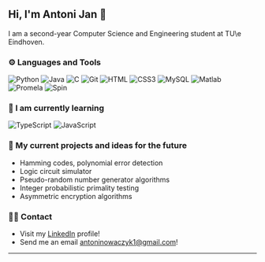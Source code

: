 ## Hi, I'm Antoni Jan 👋
I am a second-year Computer Science and Engineering student at TU\e Eindhoven.

### ⚙️ Languages and Tools
![Python](https://img.shields.io/badge/Python-3776AB?style=for-the-badge&logo=python&logoColor=white)
![Java](https://img.shields.io/badge/Java-ED8B00?style=for-the-badge&logo=openjdk&logoColor=white) 
![C](https://img.shields.io/badge/c-%2300599C.svg?style=for-the-badge&logo=c&logoColor=white)
![Git](	https://img.shields.io/badge/GIT-E44C30?style=for-the-badge&logo=git&logoColor=white)
![HTML](https://img.shields.io/badge/HTML5-E34F26?style=for-the-badge&logo=html5&logoColor=white)
![CSS3](https://img.shields.io/badge/CSS3-1572B6?style=for-the-badge&logo=css3&logoColor=white)
![MySQL](https://img.shields.io/badge/MySQL-4479A1?style=for-the-badge&logo=mysql&logoColor=white)
![Matlab](https://img.shields.io/badge/MATLAB-E46404?style=for-the-badge)
![Promela](https://img.shields.io/badge/Promela-383428?style=for-the-badge)
![Spin](https://img.shields.io/badge/Spin-383428?style=for-the-badge)

### 📖 I am currently learning
![TypeScript](https://shields.io/badge/TypeScript-3178C6?style=for-the-badge&logo=TypeScript&logoColor=FFF)
![JavaScript](https://img.shields.io/badge/JavaScript-F7DF1E?style=for-the-badge&logo=javascript&logoColor=black)
  
### 🌱 My current projects and ideas for the future
- Hamming codes, polynomial error detection
- Logic circuit simulator
- Pseudo-random number generator algorithms
- Integer probabilistic primality testing
- Asymmetric encryption algorithms

### 🙋‍♂️ Contact
- Visit my [LinkedIn](https://www.linkedin.com/in/antoni-jan-nowaczyk-ba50b3310/) profile!
- Send me an email [antoninowaczyk1@gmail.com](antoninowaczyk1@gmail.com)!
---
